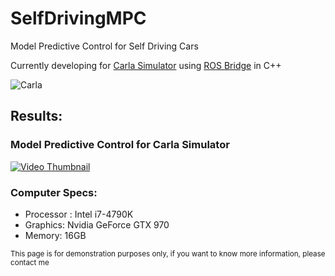 # SelfDrivingMPC
Model Predictive Control for Self Driving Cars

Currently developing for [Carla Simulator](http://carla.org/) using [ROS Bridge](https://github.com/carla-simulator/ros-bridge) in C++





![Carla](http://carla.org//img/carla.jpg)


## Results:
### Model Predictive Control for Carla Simulator
[![Video Thumbnail](http://img.youtube.com/vi/sTaQxUq8TJM/hqdefault.jpg)](https://www.youtube.com/watch?v=sTaQxUq8TJM "Model Predictive Control for Carla")

### Computer Specs:
 - Processor : Intel i7-4790K
 - Graphics: Nvidia GeForce GTX 970 
 - Memory: 16GB






<sup>This page is for demonstration purposes only, if you want to know more information, please contact me</sup>
